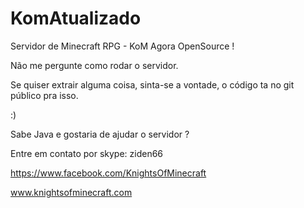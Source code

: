 # KomAtualizado
Servidor de Minecraft RPG - KoM
Agora OpenSource !

Não me pergunte como rodar o servidor.

Se quiser extrair alguma coisa, sinta-se a vontade, o código ta no git público pra isso.

:)

Sabe Java e gostaria de ajudar o servidor ?

Entre em contato por skype: ziden66

https://www.facebook.com/KnightsOfMinecraft

www.knightsofminecraft.com
